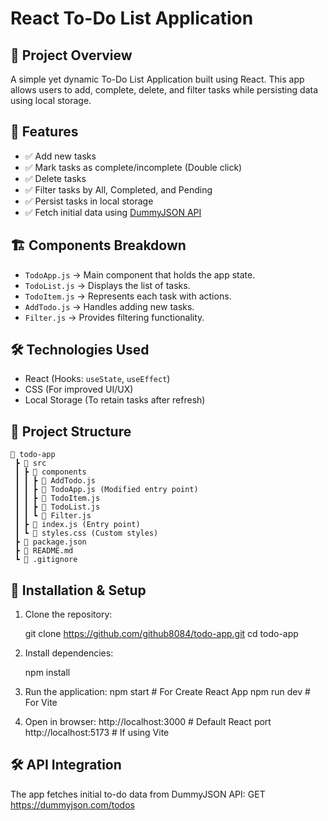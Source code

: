 # React To-Do List Application

## 🚀 Project Overview

A simple yet dynamic To-Do List Application built using React. This app allows users to add, complete, delete, and filter tasks while persisting data using local storage.

## 🎯 Features

- ✅ Add new tasks
- ✅ Mark tasks as complete/incomplete (Double click)
- ✅ Delete tasks
- ✅ Filter tasks by All, Completed, and Pending
- ✅ Persist tasks in local storage
- ✅ Fetch initial data using [DummyJSON API](https://dummyjson.com/docs/todos#todos-a)

## 🏗️ Components Breakdown

- `TodoApp.js` → Main component that holds the app state.
- `TodoList.js` → Displays the list of tasks.
- `TodoItem.js` → Represents each task with actions.
- `AddTodo.js` → Handles adding new tasks.
- `Filter.js` → Provides filtering functionality.

## 🛠️ Technologies Used

- React (Hooks: `useState`, `useEffect`)
- CSS (For improved UI/UX)
- Local Storage (To retain tasks after refresh)

## 📂 Project Structure

```
📂 todo-app
 ┣ 📂 src
 ┃ ┣ 📂 components
 ┃ ┃ ┣ 📜 AddTodo.js
 ┃ ┃ ┣ 📜 TodoApp.js (Modified entry point)
 ┃ ┃ ┣ 📜 TodoItem.js
 ┃ ┃ ┣ 📜 TodoList.js
 ┃ ┃ ┗ 📜 Filter.js
 ┃ ┣ 📜 index.js (Entry point)
 ┃ ┗ 📜 styles.css (Custom styles)
 ┣ 📜 package.json
 ┣ 📜 README.md
 ┗ 📜 .gitignore
```

## 🏁 Installation & Setup

1. Clone the repository:

   git clone https://github.com/github8084/todo-app.git
   cd todo-app

2. Install dependencies:

   npm install

3. Run the application:
   npm start # For Create React App
   npm run dev # For Vite

4. Open in browser:
   http://localhost:3000 # Default React port
   http://localhost:5173 # If using Vite

## 🛠️ API Integration

The app fetches initial to-do data from DummyJSON API:
GET https://dummyjson.com/todos
